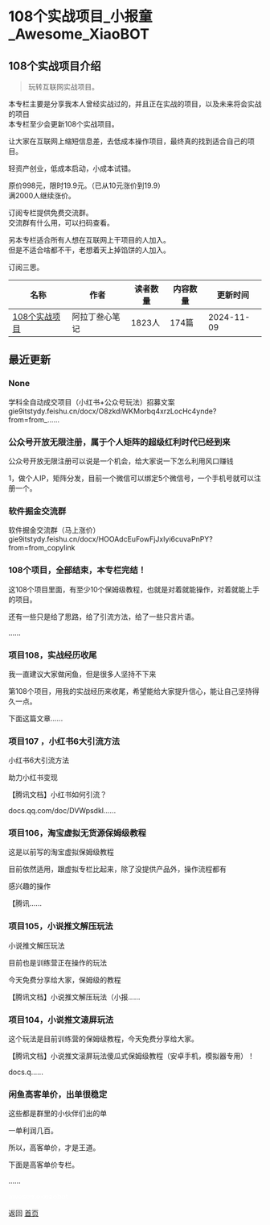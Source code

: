 # 108个实战项目_小报童_Awesome_XiaoBOT

## 108个实战项目介绍
> 玩转互联网实战项目。    
    
本专栏主要是分享我本人曾经实战过的，并且正在实战的项目，以及未来将会实战的项目    
本专栏至少会更新108个实战项目。    
    
让大家在互联网上缩短信息差，去低成本操作项目，最终真的找到适合自己的项目。    
    
轻资产创业，低成本启动，小成本试错。    
    
原价998元，限时19.9元。（已从10元涨价到19.9）    
满2000人继续涨价。    
    
订阅专栏提供免费交流群。    
交流群有什么用，可以扫码查看。    
    
另本专栏适合所有人想在互联网上干项目的人加入。    
但是不适合啥都不干，老想着天上掉馅饼的人加入。    
    
订阅三思。  
  


|名称|作者|读者数量|内容数量|更新时间|
|---|---|---|---|---|
|[108个实战项目](https://xiaobot.net/p/shizhan?refer=0b133df9-27dc-423b-8101-639049001c13)|阿拉丁叁心笔记|1823人|174篇|2024-11-09|

## 最近更新
### None

学科全自动成交项目（小红书+公众号玩法）招募文案gie9itstydy.feishu.cn/docx/O8zkdiWKMorbq4xrzLocHc4ynde?from=from_......

### 公众号开放无限注册，属于个人矩阵的超级红利时代已经到来

公众号开放无限注册可以说是一个机会，给大家说一下怎么利用风口赚钱

1，做个人IP，矩阵分发，目前一个微信可以绑定5个微信号，一个手机号就可以注册一个。

### 软件掘金交流群

软件掘金交流群（马上涨价）gie9itstydy.feishu.cn/docx/HOOAdcEuFowFjJxIyi6cuvaPnPY?from=from_copylink

### 108个项目，全部结束，本专栏完结！

这108个项目里面，有至少10个保姆级教程，也就是对着就能操作，对着就能上手的项目。

还有一些只是给了思路，给了引流方法，给了一些只言片语。

......

### 项目108，实战经历收尾

我一直建议大家做闲鱼，但是很多人坚持不下来

第108个项目，用我的实战经历来收尾，希望能给大家提升信心，能让自己坚持得久一点。

下面这篇文章......

### 项目107 ，小红书6大引流方法

小红书6大引流方法

助力小红书变现

【腾讯文档】小红书如何引流？

docs.qq.com/doc/DVWpsdkl......

### 项目106，淘宝虚拟无货源保姆级教程

这是以前写的淘宝虚拟保姆级教程

目前依然适用，跟虚拟专栏比起来，除了没提供产品外，操作流程都有

感兴趣的操作

【腾讯......

### 项目105，小说推文解压玩法

小说推文解压玩法

目前也是训练营正在操作的玩法

今天免费分享给大家，保姆级的教程

【腾讯文档】小说推文解压玩法（小报......

### 项目104，小说推文滚屏玩法

这个玩法是目前训练营的保姆级教程，今天免费分享给大家。

【腾讯文档】小说推文滚屏玩法傻瓜式保姆级教程（安卓手机，模拟器专用）！

docs.q......

### 闲鱼高客单价，出单很稳定

这些都是群里的小伙伴们出的单

一单利润几百。

所以，高客单价，才是王道。

下面是高客单价专栏。

......


<a href="https://github.com/Reno9527/awesome-xiaobot" style="color: white; text-decoration: none;">awesome-xiaobot</a>

返回 [首页](../README.md)
